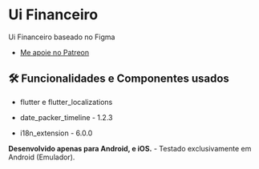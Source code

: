 # Ui Financeiro

Ui Financeiro baseado no Figma

- [Me apoie no Patreon](https://patreon.com/carlosalbertopinto?fan_landing=true)

<h2>🛠️ Funcionalidades e Componentes usados</h2>

- flutter e flutter_localizations

- date_packer_timeline - 1.2.3
- i18n_extension - 6.0.0




<b>Desenvolvido apenas para Android, e iOS.</b> - Testado exclusivamente em Android (Emulador). 
